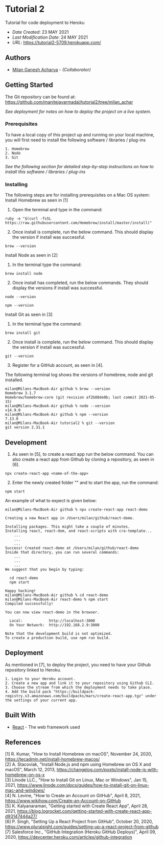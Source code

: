 # Tutorial 2

Tutorial for code deployment to Heroku

* *Date Created*: 23 MAY 2021
* *Last Modification Date*: 24 MAY 2021
* *URL*: <https://tutorial2-5709.herokuapp.com/>

## Authors

* [Milan Ganesh Acharya](ml650738@dal.ca) - *(Collaborator)*


## Getting Started

The Git repository can be found at:
https://github.com/manitejavarmadal/tutorial2/tree/milan_achar

*See deployment for notes on how to deploy the project on a live system.*

### Prerequisites

To have a local copy of this project up and running on your local machine, you will first need to install the following software / libraries / plug-ins

```
1. Homebrew
2. Node
3. Git
```

*See the following section for detailed step-by-step instructions on how to install this software / libraries / plug-ins*

### Installing

The following steps are for installing prerequisites on a Mac OS system:  
Install Homebrew as seen in [1]
1. Open the terminal and type in the command:
```
ruby -e "$(curl -fsSL https://raw.githubusercontent.com/Homebrew/install/master/install)"
```
2. Once install is complete, run the below command. This should display the version if install was successful.
```
brew --version
```

Install Node as seen in [2]
1. In the terminal type the command:
```
brew install node
```
2. Once install has completed, run the below commands. They should display the versions if install was successful.
```
node --version
```
```
npm --version
```

Install Git as seen in [3]
1. In the terminal type the command:
```
brew install git
```
2. Once install is complete, run the below command. This should display the version if install was successful.
```
git --version
```
3. Register for a GitHub account, as seen in [4].

The following terminal log shows the versions of homebrew, node and git installed.
```
milan@Milans-MacBook-Air github % brew --version
Homebrew 3.1.7
Homebrew/homebrew-core (git revision af2b88de0b; last commit 2021-05-15)
milan@Milans-MacBook-Air github % node --version
v14.9.0
milan@Milans-MacBook-Air github % npm --version
7.13.0
milan@Milans-MacBook-Air tutorial2 % git --version
git version 2.31.1
```

## Development
1. As seen in [5], to create a react app run the below command. You can also create a react app from Github by cloning a repository, as seen in [6].
```
npx create-react-app <name-of-the-app>
```
2. Enter the newly created folder "<name-of-the-app>" and to start the app, run the command:
```
npm start
```

An example of what to expect is given below:
```
milan@Milans-MacBook-Air github % npx create-react-app react-demo

Creating a new React app in /Users/milan/github/react-demo.

Installing packages. This might take a couple of minutes.
Installing react, react-dom, and react-scripts with cra-template...
    ...
    ...
    ...
Success! Created react-demo at /Users/milan/github/react-demo
Inside that directory, you can run several commands:
    ...
    ...
    ...
We suggest that you begin by typing:

  cd react-demo
  npm start

Happy hacking!
milan@Milans-MacBook-Air github % cd react-demo
milan@Milans-MacBook-Air react-demo % npm start
Compiled successfully!

You can now view react-demo in the browser.

  Local:            http://localhost:3000
  On Your Network:  http://192.168.2.9:3000

Note that the development build is not optimized.
To create a production build, use npm run build.
```

## Deployment

As mentioned in [7], to deploy the project, you need to have your Github repository linked to Heroku.
```
1. Login to your Heroku account.
2. Create a new app and link it to your repository using Github CLI.
3. Choose the stream from which the deployment needs to take place.
4. Add the build pack "https://buildpack-registry.s3.amazonaws.com/buildpacks/mars/create-react-app.tgz" under the settings of your current app.
```

## Built With

* [React](https://reactjs.org/) - The web framework used


## References
[1] R. Kumar, "How to Install Homebrew on macOS", November 24, 2020, https://tecadmin.net/install-homebrew-macos/  
[2] A. Stacoviak, "Install Node.js and npm using Homebrew on OS X and macOS", March 12, 2013, https://changelog.com/posts/install-node-js-with-homebrew-on-os-x  
[3] Linode LLC., "How to Install Git on Linux, Mac or Windows", Jan 15, 2021, https://www.linode.com/docs/guides/how-to-install-git-on-linux-mac-and-windows/  
[4] N. Levine, "How to Create an Account on GitHub", April 8, 2021, https://www.wikihow.com/Create-an-Account-on-GitHub  
[5] K. Kalyanaraman, "Getting started with Create React App", April 28, 2021, https://blog.logrocket.com/getting-started-with-create-react-app-d93147444a27/  
[6] P. Singh, "Setting Up a React Project from GitHub", October 20, 2020, https://www.pluralsight.com/guides/setting-up-a-react-project-from-github  
[7] Salesforce Inc., "GitHub Integration (Heroku GitHub Deploys)", April 09, 2020, https://devcenter.heroku.com/articles/github-integration
